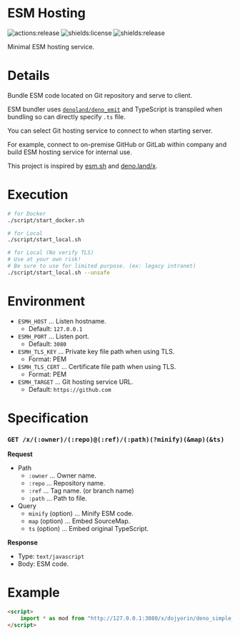 # **ESM Hosting**
![actions:release](https://github.com/dojyorin/esm_hosting/actions/workflows/release.yaml/badge.svg)
![shields:license](https://img.shields.io/github/license/dojyorin/esm_hosting)
![shields:release](https://img.shields.io/github/release/dojyorin/esm_hosting)

Minimal ESM hosting service.

# Details
Bundle ESM code located on Git repository and serve to client.

ESM bundler uses [`denoland/deno_emit`](https://github.com/denoland/deno_emit) and TypeScript is transpiled when bundling so can directly specify `.ts` file.

You can select Git hosting service to connect to when starting server.

For example, connect to on-premise GitHub or GitLab within company and build ESM hosting service for internal use.

This project is inspired by [esm.sh](https://esm.sh) and [deno.land/x](https://deno.land/x).

# Execution
```sh
# for Docker
./script/start_docker.sh

# for Local
./script/start_local.sh

# for Local (No verify TLS)
# Use at your own risk!
# Be sure to use for limited purpose. (ex: legacy intranet)
./script/start_local.sh --unsafe
```

# Environment
- `ESMH_HOST` ... Listen hostname.
    - Default: `127.0.0.1`
- `ESMH_PORT` ... Listen port.
    - Default: `3080`
- `ESMH_TLS_KEY` ... Private key file path when using TLS.
    - Format: PEM
- `ESMH_TLS_CERT` ... Certificate file path when using TLS.
    - Format: PEM
- `ESMH_TARGET` ... Git hosting service URL.
    - Default: `https://github.com`

# Specification
### `GET /x/(:owner)/(:repo)@(:ref)/(:path)(?minify)(&map)(&ts)`

**Request**

- Path
    - `:owner` ... Owner name.
    - `:repo` ... Repository name.
    - `:ref` ... Tag name. (or branch name)
    - `:path` ... Path to file.
- Query
    - `minify` (option) ... Minify ESM code.
    - `map` (option) ... Embed SourceMap.
    - `ts` (option) ... Embed original TypeScript.

**Response**

- Type: `text/javascript`
- Body: ESM code.

# Example
```html
<script>
    import * as mod from "http://127.0.0.1:3080/x/dojyorin/deno_simple_utility@v1.0.0/mod.ts";
</script>
```